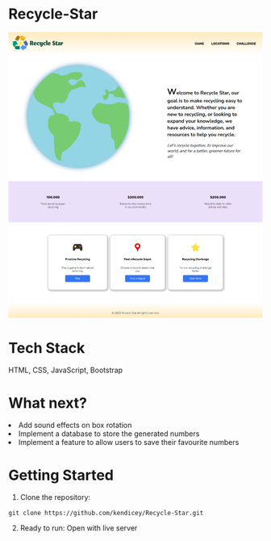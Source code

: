 # Recycle-Star
<img src="./docs/preview.png"  style="width: 700px">

# Tech Stack

HTML, CSS, JavaScript, Bootstrap

# What next?
<li>Add sound effects on box rotation</li>
<li>Implement a database to store the generated numbers</li>
<li>Implement a feature to allow users to save their favourite numbers</li>
                    
# Getting Started

1. Clone the repository:

```
git clone https://github.com/kendicey/Recycle-Star.git
```

2. Ready to run:
   Open with live server
